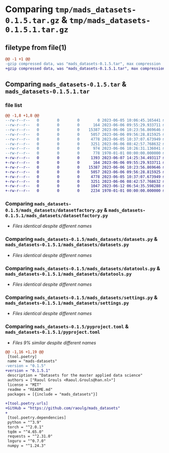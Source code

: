 # Comparing `tmp/mads_datasets-0.1.5.tar.gz` & `tmp/mads_datasets-0.1.5.1.tar.gz`

## filetype from file(1)

```diff
@@ -1 +1 @@
-gzip compressed data, was "mads_datasets-0.1.5.tar", max compression
+gzip compressed data, was "mads_datasets-0.1.5.1.tar", max compression
```

## Comparing `mads_datasets-0.1.5.tar` & `mads_datasets-0.1.5.1.tar`

### file list

```diff
@@ -1,8 +1,8 @@
--rw-r--r--   0        0        0        0 2023-06-05 10:06:45.165441 mads_datasets-0.1.5/README.md
--rw-r--r--   0        0        0      164 2023-06-06 09:55:29.933711 mads_datasets-0.1.5/mads_datasets/__init__.py
--rw-r--r--   0        0        0    15387 2023-06-06 10:23:56.869646 mads_datasets-0.1.5/mads_datasets/datasetfactory.py
--rw-r--r--   0        0        0     5057 2023-06-06 09:56:28.815925 mads_datasets-0.1.5/mads_datasets/datasets.py
--rw-r--r--   0        0        0     4778 2023-06-05 10:37:07.673949 mads_datasets-0.1.5/mads_datasets/datatools.py
--rw-r--r--   0        0        0     3251 2023-06-06 08:42:57.768632 mads_datasets-0.1.5/mads_datasets/settings.py
--rw-r--r--   0        0        0      974 2023-06-06 10:26:31.136041 mads_datasets-0.1.5/pyproject.toml
--rw-r--r--   0        0        0      778 1970-01-01 00:00:00.000000 mads_datasets-0.1.5/PKG-INFO
+-rw-r--r--   0        0        0     1393 2023-06-07 14:25:34.493117 mads_datasets-0.1.5.1/README.md
+-rw-r--r--   0        0        0      164 2023-06-06 09:55:29.933711 mads_datasets-0.1.5.1/mads_datasets/__init__.py
+-rw-r--r--   0        0        0    15387 2023-06-06 10:23:56.869646 mads_datasets-0.1.5.1/mads_datasets/datasetfactory.py
+-rw-r--r--   0        0        0     5057 2023-06-06 09:56:28.815925 mads_datasets-0.1.5.1/mads_datasets/datasets.py
+-rw-r--r--   0        0        0     4778 2023-06-05 10:37:07.673949 mads_datasets-0.1.5.1/mads_datasets/datatools.py
+-rw-r--r--   0        0        0     3251 2023-06-06 08:42:57.768632 mads_datasets-0.1.5.1/mads_datasets/settings.py
+-rw-r--r--   0        0        0     1047 2023-06-12 06:54:35.598288 mads_datasets-0.1.5.1/pyproject.toml
+-rw-r--r--   0        0        0     2234 1970-01-01 00:00:00.000000 mads_datasets-0.1.5.1/PKG-INFO
```

### Comparing `mads_datasets-0.1.5/mads_datasets/datasetfactory.py` & `mads_datasets-0.1.5.1/mads_datasets/datasetfactory.py`

 * *Files identical despite different names*

### Comparing `mads_datasets-0.1.5/mads_datasets/datasets.py` & `mads_datasets-0.1.5.1/mads_datasets/datasets.py`

 * *Files identical despite different names*

### Comparing `mads_datasets-0.1.5/mads_datasets/datatools.py` & `mads_datasets-0.1.5.1/mads_datasets/datatools.py`

 * *Files identical despite different names*

### Comparing `mads_datasets-0.1.5/mads_datasets/settings.py` & `mads_datasets-0.1.5.1/mads_datasets/settings.py`

 * *Files identical despite different names*

### Comparing `mads_datasets-0.1.5/pyproject.toml` & `mads_datasets-0.1.5.1/pyproject.toml`

 * *Files 9% similar despite different names*

```diff
@@ -1,16 +1,19 @@
 [tool.poetry]
 name = "mads-datasets"
-version = "0.1.5"
+version = "0.1.5.1"
 description = "Datasets for the master applied data science"
 authors = ["Raoul Grouls <Raoul.Grouls@han.nl>"]
 license = "MIT"
 readme = "README.md"
 packages = [{include = "mads_datasets"}]
 
+[tool.poetry.urls]
+GitHub = "https://github.com/raoulg/mads_datasets"
+
 [tool.poetry.dependencies]
 python = "^3.9"
 torch = "^2.0.1"
 tqdm = "^4.65.0"
 requests = "^2.31.0"
 loguru = "^0.7.0"
 numpy = "^1.24.3"
```

